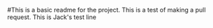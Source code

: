 #This is a basic readme for the project.
This is a test of making a pull request.
This is Jack's test line